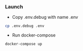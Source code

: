 ### Launch

- Copy .env.debug with name .env
```bash
cp .env.debug .env
```
- Run docker-compose
```bash
docker-compose up
```

